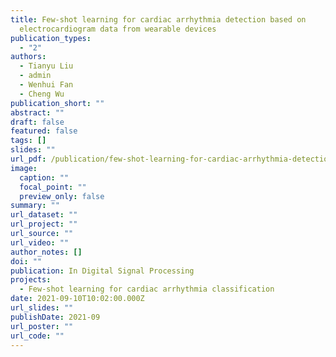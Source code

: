 ```yaml
---
title: Few-shot learning for cardiac arrhythmia detection based on
  electrocardiogram data from wearable devices
publication_types:
  - "2"
authors:
  - Tianyu Liu
  - admin
  - Wenhui Fan
  - Cheng Wu
publication_short: ""
abstract: ""
draft: false
featured: false
tags: []
slides: ""
url_pdf: /publication/few-shot-learning-for-cardiac-arrhythmia-detection-based-on-electrocardiogram-data-from-wearable-devices/Digital_Signal_Processing.pdf
image:
  caption: ""
  focal_point: ""
  preview_only: false
summary: ""
url_dataset: ""
url_project: ""
url_source: ""
url_video: ""
author_notes: []
doi: ""
publication: In Digital Signal Processing
projects:
  - Few-shot learning for cardiac arrhythmia classification
date: 2021-09-10T10:02:00.000Z
url_slides: ""
publishDate: 2021-09
url_poster: ""
url_code: ""
---
```

